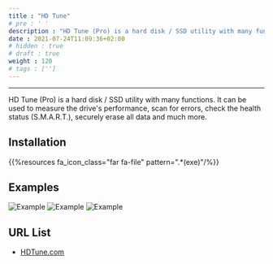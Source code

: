 ```yaml
---
title : "HD Tune"
# pre : ' '
description : "HD Tune (Pro) is a hard disk / SSD utility with many functions. It can be used to measure the drive's performance, scan for errors, check the health status (S.M.A.R.T.), securely erase all data and much more."
date : 2021-07-24T11:09:36+02:00
# hidden : true
# draft : true
weight : 120
# tags : ['']
---
```


---

HD Tune (Pro) is a hard disk / SSD utility with many functions. It can be used to measure the drive's performance, scan for errors, check the health status (S.M.A.R.T.), securely erase all data and much more.

## Installation

{{%resources fa_icon_class="far fa-file" pattern=".*(exe)"/%}}

## Examples

![Example](images/screenshot.png)
![Example](images/screenshot2.png)
![Example](images/screenshot3.png)

## URL List

- [HDTune.com](https://www.hdtune.com/)
